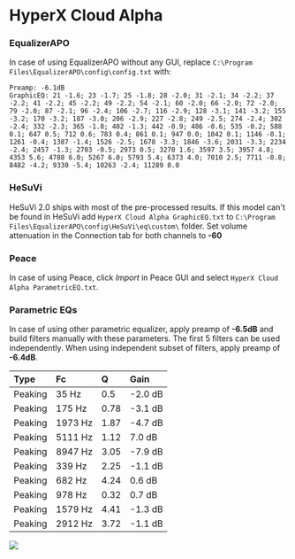 # HyperX Cloud Alpha

### EqualizerAPO
In case of using EqualizerAPO without any GUI, replace `C:\Program Files\EqualizerAPO\config\config.txt`
with:
```
Preamp: -6.1dB
GraphicEQ: 21 -1.6; 23 -1.7; 25 -1.8; 28 -2.0; 31 -2.1; 34 -2.2; 37 -2.2; 41 -2.2; 45 -2.2; 49 -2.2; 54 -2.1; 60 -2.0; 66 -2.0; 72 -2.0; 79 -2.0; 87 -2.1; 96 -2.4; 106 -2.7; 116 -2.9; 128 -3.1; 141 -3.2; 155 -3.2; 170 -3.2; 187 -3.0; 206 -2.9; 227 -2.8; 249 -2.5; 274 -2.4; 302 -2.4; 332 -2.3; 365 -1.8; 402 -1.3; 442 -0.9; 486 -0.6; 535 -0.2; 588 0.1; 647 0.5; 712 0.6; 783 0.4; 861 0.1; 947 0.0; 1042 0.1; 1146 -0.1; 1261 -0.4; 1387 -1.4; 1526 -2.5; 1678 -3.3; 1846 -3.6; 2031 -3.3; 2234 -2.4; 2457 -1.3; 2703 -0.5; 2973 0.5; 3270 1.6; 3597 3.5; 3957 4.8; 4353 5.6; 4788 6.0; 5267 6.0; 5793 5.4; 6373 4.0; 7010 2.5; 7711 -0.8; 8482 -4.2; 9330 -5.4; 10263 -2.4; 11289 0.0
```

### HeSuVi
HeSuVi 2.0 ships with most of the pre-processed results. If this model can't be found in HeSuVi add
`HyperX Cloud Alpha GraphicEQ.txt` to `C:\Program Files\EqualizerAPO\config\HeSuVi\eq\custom\` folder.
Set volume attenuation in the Connection tab for both channels to **-60**

### Peace
In case of using Peace, click *Import* in Peace GUI and select `HyperX Cloud Alpha ParametricEQ.txt`.

### Parametric EQs
In case of using other parametric equalizer, apply preamp of **-6.5dB** and build filters manually
with these parameters. The first 5 filters can be used independently.
When using independent subset of filters, apply preamp of **-6.4dB**.

| Type    | Fc      |    Q | Gain    |
|:--------|:--------|:-----|:--------|
| Peaking | 35 Hz   | 0.5  | -2.0 dB |
| Peaking | 175 Hz  | 0.78 | -3.1 dB |
| Peaking | 1973 Hz | 1.87 | -4.7 dB |
| Peaking | 5111 Hz | 1.12 | 7.0 dB  |
| Peaking | 8947 Hz | 3.05 | -7.9 dB |
| Peaking | 339 Hz  | 2.25 | -1.1 dB |
| Peaking | 682 Hz  | 4.24 | 0.6 dB  |
| Peaking | 978 Hz  | 0.32 | 0.7 dB  |
| Peaking | 1579 Hz | 4.41 | -1.3 dB |
| Peaking | 2912 Hz | 3.72 | -1.1 dB |

![](https://raw.githubusercontent.com/jaakkopasanen/AutoEq/master/results/rtings/sbaf-serious/HyperX%20Cloud%20Alpha/HyperX%20Cloud%20Alpha.png)